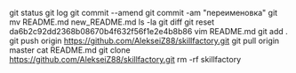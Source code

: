 git status
git log
git commit --amend
git commit -am "переименовка"
git mv README.md new_README.md
ls -la
git diff
git reset da6b2c92dd2368b08670b4f632f56f1e2e4b8b86
vim README.md
git add .
git push origin https://github.com/AlekseiZ88/skillfactory.git
git pull origin master
cat README.md
git clone https://github.com/AlekseiZ88/skillfactory.git
rm -rf skillfactory
